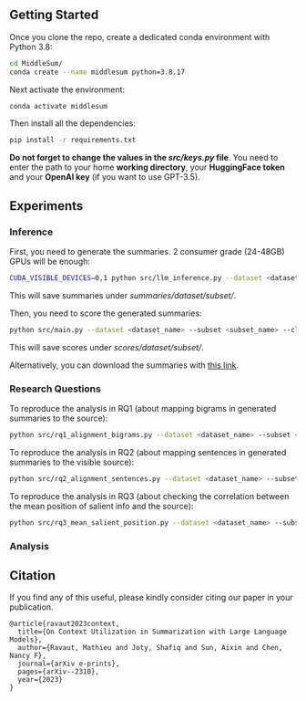 ## Getting Started

Once you clone the repo, create a dedicated conda environment with Python 3.8: 
```bash
cd MiddleSum/
conda create --name middlesum python=3.8.17
```

Next activate the environment:
```bash
conda activate middlesum
```

Then install all the dependencies:
```bash
pip install -r requirements.txt
```

**Do not forget to change the values in the *src/keys.py* file**. 
You need to enter the path to your home **working directory**, your **HuggingFace token** and your **OpenAI key** (if you want to use GPT-3.5).

## Experiments

### Inference

First, you need to generate the summaries. 2 consumer grade (24-48GB) GPUs will be enough:
```bash
CUDA_VISIBLE_DEVICES=0,1 python src/llm_inference.py --dataset <dataset_name> --subset <subset_name> --clean_model_name <llm_name> 
```
This will save summaries under *summaries/dataset/subset/*.

Then, you need to score the generated summaries:
```bash
python src/main.py --dataset <dataset_name> --subset <subset_name> --clean_model_name <llm_name> --metric <metric_name>
```
This will save scores under *scores/dataset/subset/*.

Alternatively, you can download the summaries with [this link](https://drive.google.com/file/d/1jfzcMg1EJBNZ3VlTBbxM-TPc40OS6N4j/view?usp=sharing). 

### Research Questions

To reproduce the analysis in RQ1 (about mapping bigrams in generated summaries to the source): 
```bash
python src/rq1_alignment_bigrams.py --dataset <dataset_name> --subset <subset_name> --clean_model_name <llm_name> 
```

To reproduce the analysis in RQ2 (about mapping sentences in generated summaries to the visible source): 
```bash
python src/rq2_alignment_sentences.py --dataset <dataset_name> --subset <subset_name> --clean_model_name <llm_name> 
```

To reproduce the analysis in RQ3 (about checking the correlation between the mean position of salient info and the source): 
```bash
python src/rq3_mean_salient_position.py --dataset <dataset_name> --subset <subset_name> --clean_model_name <llm_name> --metric <metric_name>
```

### Analysis



## Citation

If you find any of this useful, please kindly consider citing our paper in your publication.

```
@article{ravaut2023context,
  title={On Context Utilization in Summarization with Large Language Models},
  author={Ravaut, Mathieu and Joty, Shafiq and Sun, Aixin and Chen, Nancy F},
  journal={arXiv e-prints},
  pages={arXiv--2310},
  year={2023}
}
```
